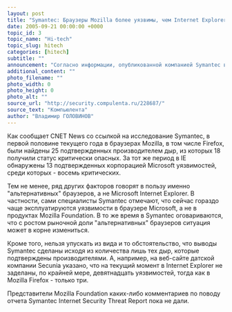 ```yaml
---
layout: post
title: "Symantec: Браузеры Mozilla более уязвимы, чем Internet Explorer"
date: 2005-09-21 00:00:00 +0000
topic_id: 3
topic_name: "Hi-tech"
topic_slug: hitech
categories: [hitech]
subtitle: ""
announcement: "Согласно информации, опубликованной компанией Symantec в отчете Internet Security Threat Report, браузеры Mozilla потенциально более уязвимы для хакерских атак, нежели Internet Explorer."
additional_content: ""
photo_filename: ""
photo_width: 0
photo_height: 0
photo_alt: ""
source_url: "http://security.compulenta.ru/228687/"
source_text: "Компьюлента"
author: "Владимир ГОЛОВИНОВ"
---
```

Как сообщает CNET News со ссылкой на исследование Symantec, в первой половине текущего года в браузерах Mozilla, в том числе Firefox, были найдены 25 подтвержденных производителем дыр, из которых 18 получили статус критически опасных. За тот же период в IE обнаружены 13 подтвержденных корпорацией Microsoft уязвимостей, среди которых - восемь критических.

Тем не менее, ряд других факторов говорят в пользу именно "альтернативных" браузеров, а не Microsoft Internet Explorer. В частности, сами специалисты Symantec отмечают, что сейчас гораздо чаще эксплуатируются уязвимости в браузере Microsoft, а не в продуктах Mozilla Foundation. В то же время в Symantec оговариваются, что с ростом рыночной доли "альтернативных" браузеров ситуация может в корне измениться.

Кроме того, нельзя упускать из вида и то обстоятельство, что выводы Symantec сделаны исходя из количества лишь тех дыр, которые подтверждены производителями. А, например, на веб-сайте датской компании Secunia указано, что на текущий момент в Internet Explorer не заделаны, по крайней мере, девятнадцать уязвимостей, тогда как в Mozilla Firefox - только три.

Представители Mozilla Foundation каких-либо комментариев по поводу отчета Symantec Internet Security Threat Report пока не дали.
